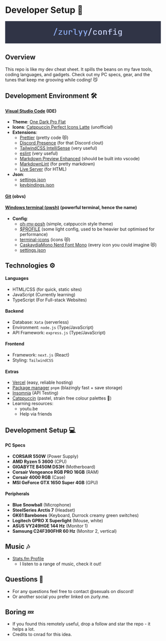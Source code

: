 # Developer Setup 🚀

![Developer Setup](./assets/config.png)

## Overview

This repo is like my dev cheat sheet. It spills the beans on my fave tools, coding languages, and gadgets. Check out my PC specs, gear, and the tunes that keep me grooving while coding! 😼

## Development Environment 🛠️

#### [Visual Studio Code](https://code.visualstudio.com/) (IDE)

- **Theme**: [One Dark Pro Flat](https://marketplace.visualstudio.com/items?itemName=zhuangtongfa.Material-theme)
- **Icons**: [Catppuccin Perfect Icons Latte](https://marketplace.visualstudio.com/items?itemName=thang-nm.catppuccin-perfect-icons) (unofficial)
- **Extensions**:
  - [Prettier](https://marketplace.visualstudio.com/items?itemName=esbenp.prettier-vscode) (pretty code 😻)
  - [Discord Presence](https://marketplace.visualstudio.com/items?itemName=icrawl.discord-vscode) (for that Discord clout)
  - [TailwindCSS IntelliSense](https://marketplace.visualstudio.com/items?itemName=bradlc.vscode-tailwindcss) (very useful)
  - [eslint](https://marketplace.visualstudio.com/items?itemName=dbaeumer.vscode-eslint) (very useful)
  - [Markdown Preview Enhanced](https://marketplace.visualstudio.com/items?itemName=shd101wyy.markdown-preview-enhanced) (should be built into vscode)
  - [MarkdownLint](https://marketplace.visualstudio.com/items?itemName=DavidAnson.vscode-markdownlint) (for pretty markdown)
  - [Live Server](https://marketplace.visualstudio.com/items?itemName=ritwickdey.LiveServer) (for HTML)
- **Json**:
  - [settings.json](./vscode/settings.json)
  - [keybindings.json](./vscode/keybindings.json)

#### [Git](https://git-scm.com/) (obvs)

#### [Windows terminal (pwsh)](https://aka.ms/terminal) (powerful terminal, hence the name)

- **Config**:
  - [oh-my-posh](https://github.com/zurlyy/posh-theme) (simple, catppuccin style theme)
  - [$PROFILE](./powershell/profile.ps1) (some light config, used to be heavier but optimised for performance)
  - [terminal-icons](https://github.com/devblackops/Terminal-Icons) (icons 😻)
  - [CaskaydiaMono Nerd Font Mono](https://github.com/ryanoasis/nerd-fonts/releases/download/v3.1.1/CascadiaMono.zip) (every icon you could imagine 😻)
  - [settings.json](./terminal/settings.json)

## Technologies ⚙️

#### Languages

- HTML/CSS (for quick, static sites)
- JavaScript (Currently learning)
- TypeScript (For Full-stack Websites)

#### Backend

- Database: `Xata` (serverless)
- Environment: `node.js` (Type/JavaScript)
- API Framework: `express.js` (Type/JavaScript)

#### Frontend

- Framework: `next.js` (React)
- Styling: `TailwindCSS`

#### Extras

- [Vercel](https://vercel.com/) (easy, reliable hosting)
- [Package manager](https://pnpm.io/installation) `pnpm` (blazingly fast + save storage)
- [Insomnia](https://insomnia.rest/) (API Testing)
- [Catppuccin](https://github.com/catppuccin/catppuccin) (pastel, strain free colour palettes 🤤)
- Learning resources:
  - youtu.be
  - Help via friends

## Development Setup 💻

#### PC Specs

- **CORSAIR 550W** (Power Supply)
- **AMD Ryzen 5 3600** (CPU)
- **GIGABYTE B450M DS3H** (Motherboard)
- **Corsair Vengeance RGB PRO 16GB** (RAM)
- **Corsair 4000 RGB** (Case)
- **MSI GeForce GTX 1650 Super 4GB** (GPU)

#### Peripherals

- **Blue Snowball** (Microphone)
- **SteelSeries Arctis 7** (Headset)
- **GK61 Barebones** (Keyboard, Durrock creamy green switches)
- **Logitech GPRO X Superlight** (Mouse, white)
- **ASUS VY249HGE 144 Hz** (Monitor 1)
- **Samsung C24F390FHR 60 Hz** (Monitor 2, vertical)

## Music 🎶

- [Stats.fm Profile](https://stats.fm/warn)
  - I listen to a range of music, check it out!

## Questions 🤔

- For any questions feel free to contact @sexuals on discord!
- Or another social you prefer linked on zurly.me.

## Boring 💤

- If you found this remotely useful, drop a follow and star the repo - it helps a lot.
- Credits to cnrad for this idea.